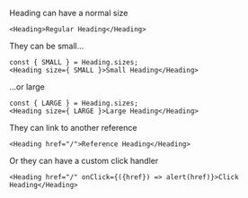 Heading can have a normal size

```react
<Heading>Regular Heading</Heading>
```

They can be small...

```react
const { SMALL } = Heading.sizes;
<Heading size={ SMALL }>Small Heading</Heading>
```

...or large

```react
const { LARGE } = Heading.sizes;
<Heading size={ LARGE }>Large Heading</Heading>
```

They can link to another reference

```react
<Heading href="/">Reference Heading</Heading>
```

Or they can have a custom click handler

```react
<Heading href="/" onClick={({href}) => alert(href)}>Click Heading</Heading>
```
